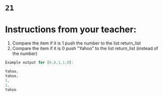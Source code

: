 # `21`

# Instructions from your teacher:

1. Compare the item if it is 1 push the number to the list return_list
2. Compare the item if it is 0 push "Yahoo" to the list return_list (instead of the number)

```js
Example output for [0,0,1,1,0]:

Yahoo,
Yahoo,
1,
1,
Yahoo
```